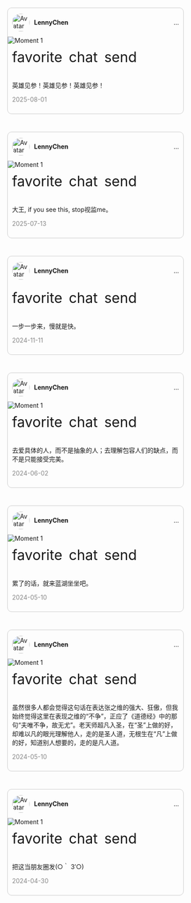 <head>
  <!-- 其他内容 -->
  <link rel="stylesheet" href="https://cdnjs.cloudflare.com/ajax/libs/font-awesome/5.15.3/css/all.min.css">
  <link rel="stylesheet" href="https://fonts.googleapis.com/css2?family=Material+Symbols+Outlined:opsz,wght,FILL,GRAD@20..48,100..700,0..1,-50..200" />
  <link rel="stylesheet" href="https://fonts.googleapis.com/css2?family=Material+Symbols+Outlined:opsz,wght,FILL,GRAD@24,400,0,0" />
</head>

<style>

/* Moments 区块容器 */
.moments-container {
  display: flex;
  flex-wrap: wrap;
  justify-content: space-around;
}

/* 单个 Moment 卡片 */
.moment-card {
  width: 400px;
  margin: 20px;
  border: 1px solid #ccc;
  border-radius: 10px;
  overflow: hidden;
}

/* 用户信息区域 */
.moment-user-info {
  display: flex;
  align-items: center;
  padding: 10px;
}

/* 用户头像 */
.moment-avatar {
  width: 40px;
  border-radius: 50%;
  margin-right: 10px;
  flex-shrink: 0; /* 防止被压扁 */
}

/* 用户名 */
.moment-username {
  font-weight: bold;
}

/* 更多选项（三个点）*/
.moment-more-options {
  margin-left: auto; /* 右对齐 */
}

/* 图标区域 */
.moment-icons {
  display: flex;
  align-items: center;
  padding: 10px;
}

/* 图标 */
.icon {
  width: 24px;
  height: 24px;
  cursor: pointer;
}

/* 爱心、评论、分享图标 */
.heart-icon,
.comment-icon,
.share-icon {
  margin-right: 15px; /* 调整图标之间的间距 */
  stroke: black; /* 设置黑色边框 */
  fill: none; /* 无填充 */
}

/* 收藏图标 */
.bookmark-icon {
  margin-left: auto; /* 将收藏图标推至右侧 */
}



.material-symbols-outlined {
  font-variation-settings:
    'FILL' 0,
    'wght' 100,
    'GRAD' 0,
    'opsz' 48;
  font-size: 32px; /* Adjust the font size as needed */
  margin-right: 15px; /* Add margin between icons */
}

/* Adjust the position of the bookmark icon */
.material-symbols-outlined-bookmark {
  margin-right: 0; /* Remove margin for bookmark icon */
}


/* 文字内容 */
.moment-content {
  padding: 10px;
}

/* 时间戳 */
.moment-timestamp {
  color: #888;
}


</style>

<div class="moments-container">
  <div class="moment-card">
    <!-- User Info -->
    <div class="moment-user-info">
      <img class="moment-avatar" src="https://s2.loli.net/2024/03/31/Ht3QBqhgLYNAuwj.png" alt="Avatar">
      <p class="moment-username">LennyChen</p>
      <div class="moment-more-options">...</div>
    </div>
    <!-- Moment Image -->
    <img class="moment-image" src="https://s2.loli.net/2025/08/01/987RIiUeXA5KSpg.jpg" alt="Moment 1">
    <!-- Moment Icons -->
    <div class="moment-icons">
      <!-- Material Symbols Outlined -->
      <span class="material-symbols-outlined">favorite</span>
      <span class="material-symbols-outlined">chat</span>
      <span class="material-symbols-outlined">send</span>&nbsp;&nbsp;&nbsp;&nbsp;&nbsp;&nbsp;&nbsp;&nbsp;&nbsp;&nbsp;&nbsp;&nbsp;&nbsp;&nbsp;&nbsp;&nbsp;&nbsp;&nbsp;&nbsp;&nbsp;&nbsp;&nbsp;&nbsp;&nbsp;&nbsp;&nbsp;&nbsp;&nbsp;&nbsp;&nbsp;&nbsp;&nbsp;&nbsp;&nbsp;&nbsp;&nbsp;
      <span class="material-symbols-outlined">bookmark</span>
    </div>
    <!-- Moment Content -->
    <div class="moment-content">
      <p class="moment-text">英雄见参！英雄见参！英雄见参！</p>
      <p class="moment-timestamp">2025-08-01</p>
    </div>
  </div>
</div>



<div class="moments-container">
  <div class="moment-card">
    <!-- User Info -->
    <div class="moment-user-info">
      <img class="moment-avatar" src="https://s2.loli.net/2024/03/31/Ht3QBqhgLYNAuwj.png" alt="Avatar">
      <p class="moment-username">LennyChen</p>
      <div class="moment-more-options">...</div>
    </div>
    <!-- Moment Image -->
    <img class="moment-image" src="https://s2.loli.net/2025/07/13/nySNT1rQW4kJmtq.png" alt="Moment 1">
    <!-- Moment Icons -->
    <div class="moment-icons">
      <!-- Material Symbols Outlined -->
      <span class="material-symbols-outlined">favorite</span>
      <span class="material-symbols-outlined">chat</span>
      <span class="material-symbols-outlined">send</span>&nbsp;&nbsp;&nbsp;&nbsp;&nbsp;&nbsp;&nbsp;&nbsp;&nbsp;&nbsp;&nbsp;&nbsp;&nbsp;&nbsp;&nbsp;&nbsp;&nbsp;&nbsp;&nbsp;&nbsp;&nbsp;&nbsp;&nbsp;&nbsp;&nbsp;&nbsp;&nbsp;&nbsp;&nbsp;&nbsp;&nbsp;&nbsp;&nbsp;&nbsp;&nbsp;&nbsp;
      <span class="material-symbols-outlined">bookmark</span>
    </div>
    <!-- Moment Content -->
    <div class="moment-content">
      <p class="moment-text">大王, if you see this, stop视监me。</p>
      <p class="moment-timestamp">2025-07-13</p>
    </div>
  </div>
</div>

<div class="moments-container">
  <div class="moment-card">
    <!-- User Info -->
    <div class="moment-user-info">
      <img class="moment-avatar" src="https://s2.loli.net/2024/03/31/Ht3QBqhgLYNAuwj.png" alt="Avatar">
      <p class="moment-username">LennyChen</p>
      <div class="moment-more-options">...</div>
    </div>
    <!-- Moment Icons -->
    <div class="moment-icons">
      <!-- Material Symbols Outlined -->
      <span class="material-symbols-outlined">favorite</span>
      <span class="material-symbols-outlined">chat</span>
      <span class="material-symbols-outlined">send</span>&nbsp;&nbsp;&nbsp;&nbsp;&nbsp;&nbsp;&nbsp;&nbsp;&nbsp;&nbsp;&nbsp;&nbsp;&nbsp;&nbsp;&nbsp;&nbsp;&nbsp;&nbsp;&nbsp;&nbsp;&nbsp;&nbsp;&nbsp;&nbsp;&nbsp;&nbsp;&nbsp;&nbsp;&nbsp;&nbsp;&nbsp;&nbsp;&nbsp;&nbsp;&nbsp;&nbsp;
      <span class="material-symbols-outlined">bookmark</span>
    </div>
    <!-- Moment Content -->
    <div class="moment-content">
      <p class="moment-text">一步一步来，慢就是快。</p>
      <p class="moment-timestamp">2024-11-11</p>
    </div>
  </div>
</div>

<div class="moments-container">
  <div class="moment-card">
    <!-- User Info -->
    <div class="moment-user-info">
      <img class="moment-avatar" src="https://s2.loli.net/2024/03/31/Ht3QBqhgLYNAuwj.png" alt="Avatar">
      <p class="moment-username">LennyChen</p>
      <div class="moment-more-options">...</div>
    </div>
    <!-- Moment Image -->
    <img class="moment-image" src="https://s2.loli.net/2024/06/02/tfFb6yL3jGPld9a.jpg" alt="Moment 1">
    <!-- Moment Icons -->
    <div class="moment-icons">
      <!-- Material Symbols Outlined -->
      <span class="material-symbols-outlined">favorite</span>
      <span class="material-symbols-outlined">chat</span>
      <span class="material-symbols-outlined">send</span>&nbsp;&nbsp;&nbsp;&nbsp;&nbsp;&nbsp;&nbsp;&nbsp;&nbsp;&nbsp;&nbsp;&nbsp;&nbsp;&nbsp;&nbsp;&nbsp;&nbsp;&nbsp;&nbsp;&nbsp;&nbsp;&nbsp;&nbsp;&nbsp;&nbsp;&nbsp;&nbsp;&nbsp;&nbsp;&nbsp;&nbsp;&nbsp;&nbsp;&nbsp;&nbsp;&nbsp;
      <span class="material-symbols-outlined">bookmark</span>
    </div>
    <!-- Moment Content -->
    <div class="moment-content">
      <p class="moment-text">去爱具体的人，而不是抽象的人；去理解包容人们的缺点，而不是只能接受完美。</p>
      <p class="moment-timestamp">2024-06-02</p>
    </div>
  </div>
</div>

<div class="moments-container">
  <div class="moment-card">
    <!-- User Info -->
    <div class="moment-user-info">
      <img class="moment-avatar" src="https://s2.loli.net/2024/03/31/Ht3QBqhgLYNAuwj.png" alt="Avatar">
      <p class="moment-username">LennyChen</p>
      <div class="moment-more-options">...</div>
    </div>
    <!-- Moment Image -->
    <img class="moment-image" src="https://s2.loli.net/2024/05/10/D8AHisIQmjngZTO.png" alt="Moment 1">
    <!-- Moment Icons -->
    <div class="moment-icons">
      <!-- Material Symbols Outlined -->
      <span class="material-symbols-outlined">favorite</span>
      <span class="material-symbols-outlined">chat</span>
      <span class="material-symbols-outlined">send</span>&nbsp;&nbsp;&nbsp;&nbsp;&nbsp;&nbsp;&nbsp;&nbsp;&nbsp;&nbsp;&nbsp;&nbsp;&nbsp;&nbsp;&nbsp;&nbsp;&nbsp;&nbsp;&nbsp;&nbsp;&nbsp;&nbsp;&nbsp;&nbsp;&nbsp;&nbsp;&nbsp;&nbsp;&nbsp;&nbsp;&nbsp;&nbsp;&nbsp;&nbsp;&nbsp;&nbsp;
      <span class="material-symbols-outlined">bookmark</span>
    </div>
    <!-- Moment Content -->
    <div class="moment-content">
      <p class="moment-text">累了的话，就来蓝湖坐坐吧。</p>
      <p class="moment-timestamp">2024-05-10</p>
    </div>
  </div>
</div>

<div class="moments-container">
  <div class="moment-card">
    <!-- User Info -->
    <div class="moment-user-info">
      <img class="moment-avatar" src="https://s2.loli.net/2024/03/31/Ht3QBqhgLYNAuwj.png" alt="Avatar">
      <p class="moment-username">LennyChen</p>
      <div class="moment-more-options">...</div>
    </div>
    <!-- Moment Image -->
    <img class="moment-image" src="https://s2.loli.net/2024/05/10/uQ7TMiUZErGl9PB.png" alt="Moment 1">
    <!-- Moment Icons -->
    <div class="moment-icons">
      <!-- Material Symbols Outlined -->
      <span class="material-symbols-outlined">favorite</span>
      <span class="material-symbols-outlined">chat</span>
      <span class="material-symbols-outlined">send</span>&nbsp;&nbsp;&nbsp;&nbsp;&nbsp;&nbsp;&nbsp;&nbsp;&nbsp;&nbsp;&nbsp;&nbsp;&nbsp;&nbsp;&nbsp;&nbsp;&nbsp;&nbsp;&nbsp;&nbsp;&nbsp;&nbsp;&nbsp;&nbsp;&nbsp;&nbsp;&nbsp;&nbsp;&nbsp;&nbsp;&nbsp;&nbsp;&nbsp;&nbsp;&nbsp;&nbsp;
      <span class="material-symbols-outlined">bookmark</span>
    </div>
    <!-- Moment Content -->
    <div class="moment-content">
      <p class="moment-text">虽然很多人都会觉得这句话在表达张之维的强大、狂傲，但我始终觉得这里在表现之维的“不争”，正应了《道德经》中的那句“夫唯不争，故无尤”。老天师超凡入圣，在“圣”上做的好，却难以凡的眼光理解他人，走的是圣人道，无根生在“凡”上做的好，知道别人想要的，走的是凡人道。</p>
      <p class="moment-timestamp">2024-05-10</p>
    </div>
  </div>
</div>

<div class="moments-container">
  <div class="moment-card">
    <!-- User Info -->
    <div class="moment-user-info">
      <img class="moment-avatar" src="https://s2.loli.net/2024/03/31/Ht3QBqhgLYNAuwj.png" alt="Avatar">
      <p class="moment-username">LennyChen</p>
      <div class="moment-more-options">...</div>
    </div>
    <!-- Moment Image -->
    <img class="moment-image" src="https://s2.loli.net/2024/05/02/iZDlNauhvQ1dHPk.jpg" alt="Moment 1">
    <!-- Moment Icons -->
    <div class="moment-icons">
      <!-- Material Symbols Outlined -->
      <span class="material-symbols-outlined">favorite</span>
      <span class="material-symbols-outlined">chat</span>
      <span class="material-symbols-outlined">send</span>&nbsp;&nbsp;&nbsp;&nbsp;&nbsp;&nbsp;&nbsp;&nbsp;&nbsp;&nbsp;&nbsp;&nbsp;&nbsp;&nbsp;&nbsp;&nbsp;&nbsp;&nbsp;&nbsp;&nbsp;&nbsp;&nbsp;&nbsp;&nbsp;&nbsp;&nbsp;&nbsp;&nbsp;&nbsp;&nbsp;&nbsp;&nbsp;&nbsp;&nbsp;&nbsp;&nbsp;
      <span class="material-symbols-outlined">bookmark</span>
    </div>
    <!-- Moment Content -->
    <div class="moment-content">
      <p class="moment-text">把这当朋友圈发(○｀ 3′○)</p>
      <p class="moment-timestamp">2024-04-30</p>
    </div>
  </div>
</div>


